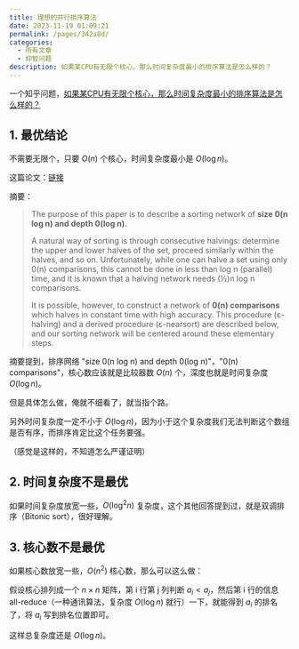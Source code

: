 ```yaml
---
title: 理想的并行排序算法
date: 2023-11-19 01:09:21
permalink: /pages/342a8d/
categories:
  - 所有文章
  - 抑智问题
description: 如果某CPU有无限个核心，那么时间复杂度最小的排序算法是怎么样的？
---
```


一个知乎问题，[如果某CPU有无限个核心，那么时间复杂度最小的排序算法是怎么样的？](https://www.zhihu.com/question/380347860/answer/3293961701)

## 1. 最优结论

不需要无限个，只要 $O(n)$ 个核心，时间复杂度最小是 $O(\log n)$。

这篇论文：[链接](https://dl.acm.org/doi/10.1145/800061.808726)

摘要：

> The purpose of this paper is to describe a sorting network of **size 0(n log n) and depth 0(log n)**.
>
> A natural way of sorting is through consecutive halvings: determine the upper and lower halves of the set, proceed similarly within the halves, and so on. Unfortunately, while one can halve a set using only 0(n) comparisons, this cannot be done in less than log n (parallel) time, and it is known that a halving network needs (½)n log n comparisons.
>
> It is possible, however, to construct a network of **0(n) comparisons** which halves in constant time with high accuracy. This procedure (ε-halving) and a derived procedure (ε-nearsort) are described below, and our sorting network will be centered around these elementary steps.

摘要提到，排序网络 "size 0(n log n) and depth 0(log n)"，"0(n) comparisons"，核心数应该就是比较器数 $O(n)$ 个，深度也就是时间复杂度 $O(\log n)$。

但是具体怎么做，俺就不细看了，就当指个路。

另外时间复杂度一定不小于 $O(\log n)$，因为小于这个复杂度我们无法判断这个数组是否有序，而排序肯定比这个任务要强。

（感觉是这样的，不知道怎么严谨证明）

## 2. 时间复杂度不是最优

如果时间复杂度放宽一些，$O(\log^2n)$ 复杂度，这个其他回答提到过，就是双调排序（Bitonic sort），很好理解。

## 3. 核心数不是最优

如果核心数放宽一些，$O(n^2)$ 核心数，那么可以这么做：

假设核心排列成一个 $n\times n$ 矩阵，第 i 行第 j 列判断 $a_i<a_j$，然后第 i 行的信息 all-reduce（一种通讯算法，复杂度 $O(\log n)$ 就行）一下，就能得到 $a_i$ 的排名了，将 $a_i$ 写到排名位置即可。

这样总复杂度还是 $O(\log n)$。
